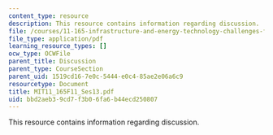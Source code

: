 ```yaml
---
content_type: resource
description: This resource contains information regarding discussion.
file: /courses/11-165-infrastructure-and-energy-technology-challenges-fall-2011/bbd2aeb39cd7f3b06fa6b44ecd250807_MIT11_165F11_Ses13.pdf
file_type: application/pdf
learning_resource_types: []
ocw_type: OCWFile
parent_title: Discussion
parent_type: CourseSection
parent_uid: 1519cd16-7e0c-5444-e0c4-85ae2e06a6c9
resourcetype: Document
title: MIT11_165F11_Ses13.pdf
uid: bbd2aeb3-9cd7-f3b0-6fa6-b44ecd250807
---
```

This resource contains information regarding discussion.

